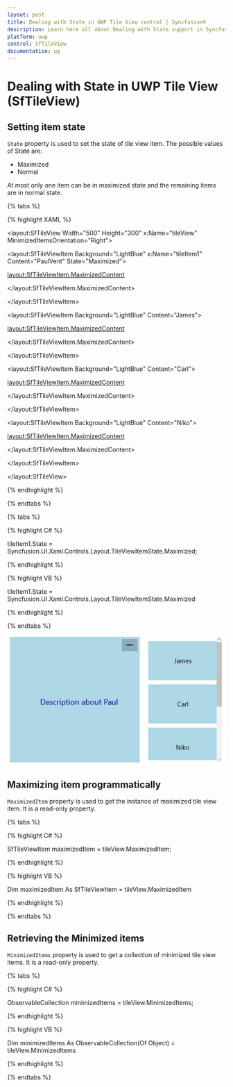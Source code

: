 ```yaml
---
layout: post
title: Dealing with State in UWP Tile View control | Syncfusion®
description: Learn here all about Dealing with State support in Syncfusion® UWP Tile View (SfTileView) control and more.
platform: uwp
control: SfTileView
documentation: ug
---
```


# Dealing with State in UWP Tile View (SfTileView)

## Setting item state

`State` property is used to set the state of tile view item. The possible values of State are:

* Maximized 
* Normal

At most only one item can be in maximized state and the remaining items are in normal state.

{% tabs %}

{% highlight XAML %}

<layout:SfTileView Width="500" Height="300"
                   x:Name="tileView" MinimizedItemsOrientation="Right">

<layout:SfTileViewItem Background="LightBlue" x:Name="tileItem1"
                       Content="PaulVent" State="Maximized">

<layout:SfTileViewItem.MaximizedContent>

<Border Background="LightBlue">

<TextBlock Text="Description about Paul"/>

</Border>

</layout:SfTileViewItem.MaximizedContent>

</layout:SfTileViewItem>

<layout:SfTileViewItem Background="LightBlue" Content="James">

<layout:SfTileViewItem.MaximizedContent>

<Border Background="LightBlue">

<TextBlock Text="Description about James"/>

</Border>

</layout:SfTileViewItem.MaximizedContent>

</layout:SfTileViewItem>

<layout:SfTileViewItem Background="LightBlue" Content="Carl">

<layout:SfTileViewItem.MaximizedContent>

<Border Background="LightBlue">

<TextBlock Text="Description about Carl"/>

</Border>

</layout:SfTileViewItem.MaximizedContent>

</layout:SfTileViewItem>

<layout:SfTileViewItem Background="LightBlue" Content="Niko">

<layout:SfTileViewItem.MaximizedContent>

<Border Background="LightBlue">

<TextBlock Text="Description about Niko"/>

</Border>

</layout:SfTileViewItem.MaximizedContent>

</layout:SfTileViewItem>

</layout:SfTileView>

{% endhighlight %}

{% endtabs %}

{% tabs %}

{% highlight C# %}

tileItem1.State = Syncfusion.UI.Xaml.Controls.Layout.TileViewItemState.Maximized;

{% endhighlight %}

{% highlight VB %}

tileItem1.State = Syncfusion.UI.Xaml.Controls.Layout.TileViewItemState.Maximized

{% endhighlight %}

{% endtabs %}

![Dealing-with-item-state-img1](Dealing-with-item-state-images/Dealing-with-item-state-img1.jpeg)

## Maximizing item programmatically

`MaximizedItem` property is used to get the instance of maximized tile view item. It is a read-only property.

{% tabs %}

{% highlight C# %}

SfTileViewItem maximizedItem = tileView.MaximizedItem;

{% endhighlight %}

{% highlight VB %}

Dim maximizedItem As SfTileViewItem = tileView.MaximizedItem

{% endhighlight %}

{% endtabs %}

## Retrieving the Minimized items

`MinimizedItems` property is used to get a collection of minimized tile view items. It is a read-only property.

{% tabs %}

{% highlight C# %}

ObservableCollection<object> minimizedItems = tileView.MinimizedItems;

{% endhighlight %}

{% highlight VB %}

Dim minimizedItems As ObservableCollection(Of Object) = tileView.MinimizedItems

{% endhighlight %}

{% endtabs %}

